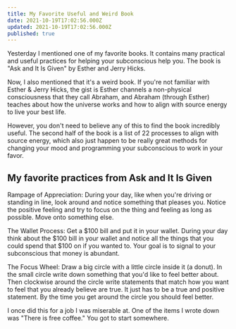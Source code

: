 ```yaml
---
title: My Favorite Useful and Weird Book
date: 2021-10-19T17:02:56.000Z
updated: 2021-10-19T17:02:56.000Z
published: true
---
```


Yesterday I mentioned one of my favorite books. It contains many practical and useful practices for helping your subconscious help you. The book is "Ask and It Is Given" by Esther and Jerry Hicks.

Now, I also mentioned that it's a weird book. If you're not familiar with Esther & Jerry Hicks, the gist is Esther channels a non-physical consciousness that they call Abraham, and Abraham (through Esther) teaches about how the universe works and how to align with source energy to live your best life.

However, you don't need to believe any of this to find the book incredibly useful. The second half of the book is a list of 22 processes to align with source energy, which also just happen to be really great methods for changing your mood and programming your subconscious to work in your favor.

## My favorite practices from Ask and It Is Given

Rampage of Appreciation: During your day, like when you're driving or standing in line, look around and notice something that pleases you. Notice the positive feeling and try to focus on the thing and feeling as long as possible. Move onto something else.

The Wallet Process: Get a $100 bill and put it in your wallet. During your day think about the $100 bill in your wallet and notice all the things that you could spend that $100 on if you wanted to. Your goal is to signal to your subconscious that money is abundant.

The Focus Wheel: Draw a big circle with a little circle inside it (a donut). In the small circle write down something that you'd like to feel better about. Then clockwise around the circle write statements that match how you want to feel that you already believe are true. It just has to be a true and positive statement. By the time you get around the circle you should feel better.

I once did this for a job I was miserable at. One of the items I wrote down was "There is free coffee." You got to start somewhere.
